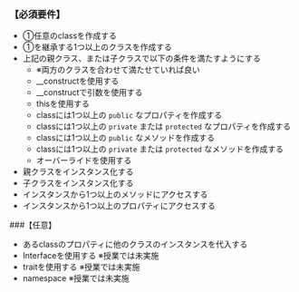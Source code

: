 ### 【必須要件】
- ①任意のclassを作成する
- ①を継承する1つ以上のクラスを作成する
- 上記の親クラス、または子クラスで以下の条件を満たすようにする
  - ※両方のクラスを合わせて満たせていれば良い
  - __constructを使用する
  - __constructで引数を使用する
  - thisを使用する
  - classには1つ以上の `public` なプロパティを作成する
  - classには1つ以上の `private` または `protected` なプロパティを作成する
  - classには1つ以上の `public` なメソッドを作成する
  - classには1つ以上の `private` または `protected` なメソッドを作成する
  - オーバーライドを使用する
- 親クラスをインスタンス化する
- 子クラスをインスタンス化する
- インスタンスから1つ以上のメソッドにアクセスする
- インスタンスから1つ以上のプロパティにアクセスする

###【任意】
- あるclassのプロパティに他のクラスのインスタンスを代入する
- Interfaceを使用する ※授業では未実施
- traitを使用する ※授業では未実施
- namespace ※授業では未実施
